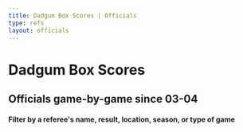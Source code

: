 ```yaml
---
title: Dadgum Box Scores | Officials
type: refs
layout: officials
---
```


# Dadgum Box Scores 

## Officials game-by-game since 03-04 

#### Filter by a referee's name, result, location, season, or type of game




